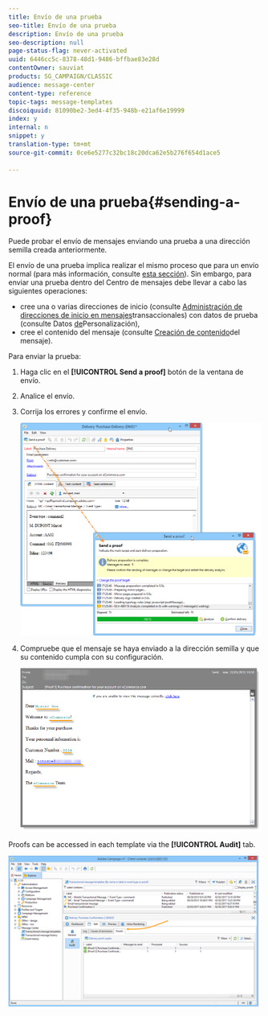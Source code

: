 ```yaml
---
title: Envío de una prueba
seo-title: Envío de una prueba
description: Envío de una prueba
seo-description: null
page-status-flag: never-activated
uuid: 6446cc5c-8378-48d1-9486-bffbae83e28d
contentOwner: sauviat
products: SG_CAMPAIGN/CLASSIC
audience: message-center
content-type: reference
topic-tags: message-templates
discoiquuid: 81090be2-3ed4-4f35-948b-e21af6e19999
index: y
internal: n
snippet: y
translation-type: tm+mt
source-git-commit: 0ce6e5277c32bc18c20dca62e5b276f654d1ace5

---
```



# Envío de una prueba{#sending-a-proof}

Puede probar el envío de mensajes enviando una prueba a una dirección semilla creada anteriormente.

El envío de una prueba implica realizar el mismo proceso que para un envío normal (para más información, consulte [esta sección](../../delivery/using/steps-validating-the-delivery.md#sending-a-proof)). Sin embargo, para enviar una prueba dentro del Centro de mensajes debe llevar a cabo las siguientes operaciones:

* cree una o varias direcciones de inicio (consulte [Administración de direcciones de inicio en mensajes](../../message-center/using/managing-seed-addresses-in-transactional-messages.md)transaccionales) con datos de prueba (consulte Datos [de](../../message-center/using/personalization-data.md)Personalización),
* cree el contenido del mensaje (consulte [Creación de contenido](../../message-center/using/creating-message-content.md)del mensaje).

Para enviar la prueba:

1. Haga clic en el **[!UICONTROL Send a proof]** botón de la ventana de envío.
1. Analice el envío.
1. Corrija los errores y confirme el envío.

   ![](assets/messagecenter_send_proof_001.png)

1. Compruebe que el mensaje se haya enviado a la dirección semilla y que su contenido cumpla con su configuración.

   ![](assets/messagecenter_send_proof_002.png)

Proofs can be accessed in each template via the **[!UICONTROL Audit]** tab.

![](assets/messagecenter_send_proof_003.png)

